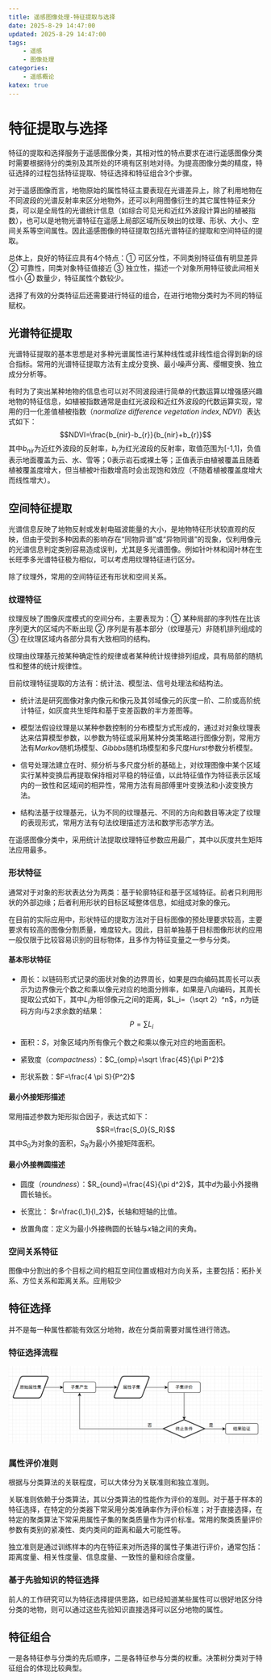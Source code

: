 ```yaml
---
title: 遥感图像处理-特征提取与选择
date: 2025-8-29 14:47:00
updated: 2025-8-29 14:47:00
tags:
    - 遥感
    - 图像处理
categories:
    - 遥感概论
katex: true
---
```


# **特征提取与选择**
特征的提取和选择服务于遥感图像分类，其相对性的特点要求在进行遥感图像分类时需要根据待分的类别及其所处的环境有区别地对待。为提高图像分类的精度，特征选择的过程包括特征提取、特征选择和特征组合3个步骤。   

对于遥感图像而言，地物原始的属性特征主要表现在光谱差异上，除了利用地物在不同波段的光谱反射率来区分地物外，还可以利用图像衍生的其它属性特征来分类，可以是全局性的光谱统计信息（如综合可见光和近红外波段计算出的植被指数），也可以是地物光谱特征在遥感上局部区域所反映出的纹理、形状、大小、空间关系等空间属性。因此遥感图像的特征提取包括光谱特征的提取和空间特征的提取。      

总体上，良好的特征应具有4个特点：① 可区分性，不同类别特征值有明显差异 ② 可靠性，同类对象特征值接近 ③ 独立性，描述一个对象所用特征彼此间相关性小 ④ 数量少，特征属性个数较少。   

选择了有效的分类特征后还需要进行特征的组合，在进行地物分类时为不同的特征赋权。

## **光谱特征提取**
光谱特征提取的基本思想是对多种光谱属性进行某种线性或非线性组合得到新的综合指标。常用的光谱特征提取方法有主成分变换、最小噪声分离、缨帽变换、独立成分分析等。     

有时为了突出某种地物的信息也可以对不同波段进行简单的代数运算以增强感兴趣地物的特征信息，如植被指数通常是由红光波段和近红外波段的代数运算实现，常用的归一化差值植被指数（$normalize\ difference\ vegetation\ index, NDVI$）表达式如下：
$$NDVI=\frac{b_{nir}-b_{r}}{b_{nir}+b_{r}}$$
其中$b_{nir}$为近红外波段的反射率，$b_{r}$为红光波段的反射率，取值范围为[-1,1]，负值表示地面覆盖为云、水、雪等；0表示岩石或裸土等；正值表示由植被覆盖且随着植被覆盖度增大，但当植被叶指数增高时会出现饱和效应（不随着植被覆盖度增大而线性增大）。

## **空间特征提取**
光谱信息反映了地物反射或发射电磁波能量的大小，是地物特征形状较直观的反映，但由于受到多种因素的影响存在“同物异谱”或“异物同谱”的现象，仅利用像元的光谱信息判定类别容易造成误判，尤其是多光谱图像。例如针叶林和阔叶林在生长旺季多光谱特征极为相似，可以考虑用纹理特征进行区分。   

除了纹理外，常用的空间特征还有形状和空间关系。

### **纹理特征**
纹理反映了图像灰度模式的空间分布，主要表现为：① 某种局部的序列性在比该序列更大的区域内不断出现 ② 序列是有基本部分（纹理基元）非随机排列组成的 ③ 在纹理区域内各部分具有大致相同的结构。   

纹理由纹理基元按某种确定性的规律或者某种统计规律排列组成，具有局部的随机性和整体的统计规律性。

目前纹理特征提取的方法有：统计法、模型法、信号处理法和结构法。

* 统计法是研究图像对象内像元和像元及其邻域像元的灰度一阶、二阶或高阶统计特征，如灰度共生矩阵和基于变差函数的半方差图等。

* 模型法假设纹理是以某种参数控制的分布模型方式形成的，通过对对象纹理表达来估算模型参数，以参数为特征或采用某种分类策略进行图像分割，常用方法有$Markov$随机场模型、$Gibbbs$随机场模型和多尺度$Hurst$参数分析模型。

* 信号处理法建立在时、频分析与多尺度分析的基础上，对纹理图像中某个区域实行某种变换后再提取保持相对平稳的特征值，以此特征值作为特征表示区域内的一致性和区域间的相异性，常用方法有局部傅里叶变换法和小波变换方法。

* 结构法基于纹理基元，认为不同的纹理基元、不同的方向和数目等决定了纹理的表现形式，常用方法有句法纹理描述方法和数学形态学方法。   

在遥感图像分类中，采用统计法提取纹理特征参数应用最广，其中以灰度共生矩阵法应用最多。

### **形状特征**
通常对于对象的形状表达分为两类：基于轮廓特征和基于区域特征。前者只利用形状的外部边缘；后者利用形状的目标区域整体信息，如组成对象的像元。

在目前的实际应用中，形状特征的提取方法对于目标图像的预处理要求较高，主要要求有较高的图像分割质量，难度较大。因此，目前单独基于目标图像形状的应用一般仅限于比较容易识别的目标物体，且多作为特征变量之一参与分类。

#### 基本形状特征
* 周长：以链码形式记录的面状对象的边界周长，如果是四向编码其周长可以表示为边界像元个数之和乘以像元对应的地面分辨率，如果是八向编码，其周长提取公式如下，其中$L_i$为相邻像元之间的距离，$L_i=（\sqrt 2）^n$，$n$为链码方向$i$与2求余数的结果：
$$P=\sum L_i$$

* 面积：$S$，对象区域内所有像元个数之和乘以像元对应的地面面积。

* 紧致度（$compactness$）：$C_{omp}=\sqrt \frac{4S}{\pi P^2}$

* 形状系数：$F=\frac{4 \pi S}{P^2}$

#### 最小外接矩形描述
常用描述参数为矩形拟合因子，表达式如下：
$$R=\frac{S_0}{S_R}$$
其中$S_0$为对象的面积，$S_R$为最小外接矩阵面积。

#### 最小外接椭圆描述
* 圆度（$roundness$）：$R_{ound}=\frac{4S}{\pi d^2}$，其中$d$为最小外接椭圆长轴长。

* 长宽比： $r=\frac{l_1}{l_2}$，长轴和短轴的比值。

* 放置角度：定义为最小外接椭圆的长轴与$x$轴之间的夹角。

### 空间关系特征
图像中分割出的多个目标之间的相互空间位置或相对方向关系，主要包括：拓扑关系、方位关系和距离关系。应用较少


## 特征选择
并不是每一种属性都能有效区分地物，故在分类前需要对属性进行筛选。

### 特征选择流程
![图片1](https://github.com/NanCheng112/NanCheng112.github.io/blob/hexo/source/_posts/remote_sensing/pic_pro-9.png?raw=true)         

### 属性评价准则
根据与分类算法的关联程度，可以大体分为关联准则和独立准则。

关联准则依赖于分类算法，其以分类算法的性能作为评价的准则。对于基于样本的特征选择，在特定的分类器下常采用分类准确率作为评价标准；对于直接选择，在特定的聚类算法下常采用属性子集的聚类质量作为评价标准。常用的聚类质量评价参数有类别的紧凑性、类内类间的距离和最大可能性等。

独立准则是通过训练样本的内在特征来对所选择的属性子集进行评价，通常包括：距离度量、相关性度量、信息度量、一致性的量和综合度量。

### 基于先验知识的特征选择
前人的工作研究可以为特征选择提供思路，如已经知道某些属性可以很好地区分待分类的地物，则可以通过这些先验知识直接选择可以区分地物的属性。

## 特征组合
一是各特征参与分类的先后顺序，二是各特征参与分类的权重。决策树分类对于特征组合的体现比较典型。